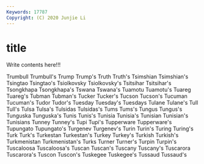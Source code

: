 ```yaml
---
Keywords: 17787
Copyright: (C) 2020 Junjie Li
---
```


# title

Write contents here!!!
 
Trumbull 
Trumbull's
Trump 
Trump's 
Truth 
Truth's 
Tsimshian 
Tsimshian's 
Tsingtao 
Tsingtao's 
Tsiolkovsky 
Tsiolkovsky's
Tsitsihar 
Tsitsihar's 
Tsongkhapa 
Tsongkhapa's 
Tswana 
Tswana's 
Tuamotu 
Tuamotu's 
Tuareg 
Tuareg's
Tubman 
Tubman's 
Tucker 
Tucker's 
Tucson 
Tucson's 
Tucuman 
Tucuman's 
Tudor 
Tudor's
Tuesday 
Tuesday's 
Tuesdays 
Tulane 
Tulane's 
Tull 
Tull's 
Tulsa 
Tulsa's 
Tulsidas
Tulsidas's 
Tums 
Tums's 
Tungus 
Tungus's 
Tunguska 
Tunguska's 
Tunis 
Tunis's 
Tunisia
Tunisia's 
Tunisian 
Tunisian's 
Tunisians 
Tunney 
Tunney's 
Tupi 
Tupi's 
Tupperware 
Tupperware's
Tupungato 
Tupungato's 
Turgenev 
Turgenev's 
Turin 
Turin's 
Turing 
Turing's 
Turk 
Turk's
Turkestan 
Turkestan's 
Turkey 
Turkey's 
Turkish 
Turkish's 
Turkmenistan 
Turkmenistan's 
Turks 
Turner
Turner's 
Turpin 
Turpin's 
Tuscaloosa 
Tuscaloosa's 
Tuscan 
Tuscan's 
Tuscany 
Tuscany's 
Tuscarora
Tuscarora's 
Tuscon 
Tuscon's 
Tuskegee 
Tuskegee's 
Tussaud 
Tussaud's 
